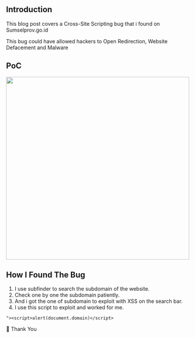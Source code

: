 ## Introduction

This blog post covers a Cross-Site Scripting bug that i found on Sumselprov.go.id

This bug could have allowed hackers to Open Redirection, Website Defacement and Malware

## PoC

<img src="https://user-images.githubusercontent.com/67650329/211989145-8f0b08a9-a6e7-415a-867e-8bc758664764.png" width="500px" align="center">

## How I Found The Bug

1. I use subfinder to search the subdomain of the website.
2. Check one by one the subdomain patiently.
3. And i got the one of subdomain to exploit with XSS on the search bar.
4. I use this script to exploit and worked for me.
```
"><script>alert(document.domain)</script>
```

👋 Thank You
